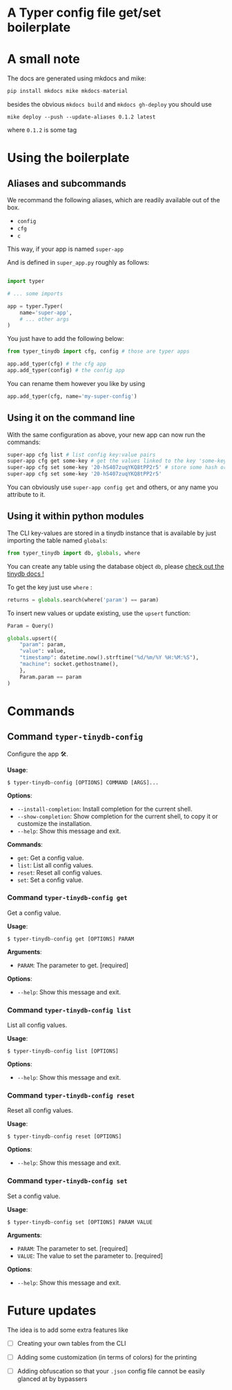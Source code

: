 # A Typer config file get/set boilerplate

# A small note

The docs are generated using mkdocs and mike:

```python
pip install mkdocs mike mkdocs-material
```

besides the obvious `mkdocs build` and `mkdocs gh-deploy` you should use

```
mike deploy --push --update-aliases 0.1.2 latest
```
where `0.1.2` is some tag

# Using the boilerplate

## Aliases and subcommands

We recommand the following aliases, which are readily available out of the box.

- `config`
- `cfg`
- `c`

This way, if your app is named `super-app`

And is defined in `super_app.py` roughly as follows:

```python

import typer

# ... some imports

app = typer.Typer(
    name='super-app',
    # ... other args
)
```

You just have to add the following below:

```python
from typer_tinydb import cfg, config # those are typer apps

app.add_typer(cfg) # the cfg app
app.add_typer(config) # the config app
```

You can rename them however you like by using

```python
app.add_typer(cfg, name='my-super-config')
```

## Using it on the command line

With the same configuration as above, your new app can now run the commands:

```bash
super-app cfg list # list config key:value pairs
super-app cfg get some-key # get the values linked to the key 'some-key'
super-app cfg set some-key '20-hS407zuqYKQ8tPP2r5' # store some hash or token into your settings file
super-app cfg set some-key '20-hS407zuqYKQ8tPP2r5'
```

You can obviously use `super-app config get` and others, or any name you attribute to it.

## Using it within python modules

The CLI key-values are stored in a tinydb instance that is available by just importing the table named `globals`:

```python
from typer_tinydb import db, globals, where
```

You can create any table using the database object `db`, please [check out the tinydb docs !](https://tinydb.readthedocs.io/)

To get the key just use `where` :

```python
returns = globals.search(where('param') == param)
```

To insert new values or update existing, use the `upsert` function:

```python
Param = Query()

globals.upsert({
    "param": param,
    "value": value,
    "timestamp": datetime.now().strftime("%d/%m/%Y %H:%M:%S"),
    "machine": socket.gethostname(),
    },
    Param.param == param
)
```

# Commands

## Command `typer-tinydb-config`

Configure the app 🛠️.

**Usage**:

```console
$ typer-tinydb-config [OPTIONS] COMMAND [ARGS]...
```

**Options**:

* `--install-completion`: Install completion for the current shell.
* `--show-completion`: Show completion for the current shell, to copy it or customize the installation.
* `--help`: Show this message and exit.

**Commands**:

* `get`: Get a config value.
* `list`: List all config values.
* `reset`: Reset all config values.
* `set`: Set a config value.

### Command `typer-tinydb-config get`

Get a config value.

**Usage**:

```console
$ typer-tinydb-config get [OPTIONS] PARAM
```

**Arguments**:

* `PARAM`: The parameter to get.  [required]

**Options**:

* `--help`: Show this message and exit.

### Command `typer-tinydb-config list`

List all config values.

**Usage**:

```console
$ typer-tinydb-config list [OPTIONS]
```

**Options**:

* `--help`: Show this message and exit.

### Command `typer-tinydb-config reset`

Reset all config values.

**Usage**:

```console
$ typer-tinydb-config reset [OPTIONS]
```

**Options**:

* `--help`: Show this message and exit.

### Command `typer-tinydb-config set`

Set a config value.

**Usage**:

```console
$ typer-tinydb-config set [OPTIONS] PARAM VALUE
```

**Arguments**:

* `PARAM`: The parameter to set.  [required]
* `VALUE`: The value to set the parameter to.  [required]

**Options**:

* `--help`: Show this message and exit.


# Future updates

The idea is to add some extra features like

- [ ] Creating your own tables from the CLI
- [ ] Adding some customization (in terms of colors) for the printing
- [ ] Adding obfuscation so that your `.json` config file cannot be easily glanced at by bypassers

